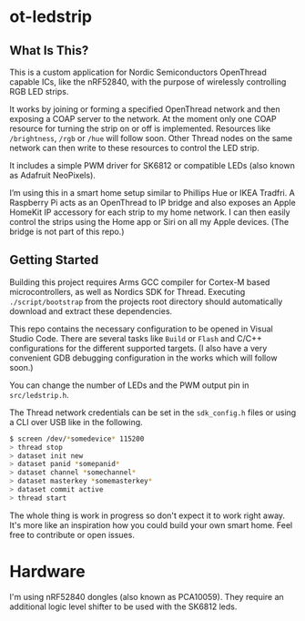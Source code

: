 # ot-ledstrip

## What Is This?

This is a custom application for Nordic Semiconductors OpenThread capable ICs, like the nRF52840, with the purpose of wirelessly controlling RGB LED strips.

It works by joining or forming a specified OpenThread network and then exposing a COAP server to the network. At the moment only one COAP resource for turning the strip on or off is implemented. Resources like `/brightness`, `/rgb` or `/hue` will follow soon. Other Thread nodes on the same network can then write to these resources to control the LED strip.

It includes a simple PWM driver for SK6812 or compatible LEDs (also known as Adafruit NeoPixels).

I’m using this in a smart home setup similar to Phillips Hue or IKEA Tradfri. A Raspberry Pi acts as an OpenThread to IP bridge and also exposes an Apple HomeKit IP accessory for each strip to my home network. I can then easily control the strips using the Home app or Siri on all my Apple devices. (The bridge is not part of this repo.)

## Getting Started

Building this project requires Arms GCC compiler for Cortex-M based microcontrollers, as well as Nordics SDK for Thread. Executing `./script/bootstrap` from the projects root directory should automatically download and extract these dependencies.

This repo contains the necessary configuration to be opened in Visual Studio Code. There are several tasks like `Build` or `Flash` and C/C++ configurations for the different supported targets. (I also have a very convenient GDB debugging configuration in the works which will follow soon.)

You can change the number of LEDs and the PWM output pin in `src/ledstrip.h`.

The Thread network credentials can be set in the `sdk_config.h` files or using a CLI over USB like in the following.

```sh
$ screen /dev/*somedevice* 115200
> thread stop
> dataset init new
> dataset panid *somepanid*
> dataset channel *somechannel*
> dataset masterkey *somemasterkey*
> dataset commit active
> thread start
```

The whole thing is work in progress so don't expect it to work right away. It's more like an inspiration how you could build your own smart home. Feel free to contribute or open issues.

# Hardware

I'm using nRF52840 dongles (also known as PCA10059). They require an additional logic level shifter to be used with the SK6812 leds.
